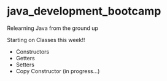 # java_development_bootcamp
Relearning Java from the ground up

Starting on Classes this week!!
  - Constructors
  - Getters
  - Setters
  - Copy Constructor (in progress...)
